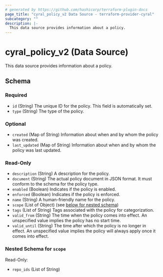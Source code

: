 ```yaml
---
# generated by https://github.com/hashicorp/terraform-plugin-docs
page_title: "cyral_policy_v2 Data Source - terraform-provider-cyral"
subcategory: ""
description: |-
  This data source provides information about a policy.
---
```


# cyral_policy_v2 (Data Source)

This data source provides information about a policy.



<!-- schema generated by tfplugindocs -->
## Schema

### Required

- `id` (String) The unique ID for the policy. This field is automatically set.
- `type` (String) The type of the policy.

### Optional

- `created` (Map of String) Information about when and by whom the policy was created.
- `last_updated` (Map of String) Information about when and by whom the policy was last updated.

### Read-Only

- `description` (String) A description for the policy.
- `document` (String) The actual policy document in JSON format. It must conform to the schema for the policy type.
- `enabled` (Boolean) Indicates if the policy is enabled.
- `enforced` (Boolean) Indicates if the policy is enforced.
- `name` (String) A human-friendly name for the policy.
- `scope` (List of Object) (see [below for nested schema](#nestedatt--scope))
- `tags` (List of String) Tags associated with the policy for categorization.
- `valid_from` (String) The time when the policy comes into effect. An unspecified value implies the policy has no start time.
- `valid_until` (String) The time after which the policy is no longer in effect. An unspecified value implies the policy will always apply once it comes into effect.

<a id="nestedatt--scope"></a>
### Nested Schema for `scope`

Read-Only:

- `repo_ids` (List of String)
